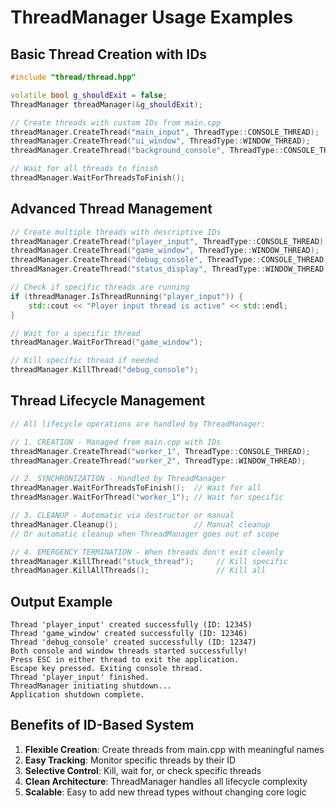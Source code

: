 # ThreadManager Usage Examples

## Basic Thread Creation with IDs

```cpp
#include "thread/thread.hpp"

volatile bool g_shouldExit = false;
ThreadManager threadManager(&g_shouldExit);

// Create threads with custom IDs from main.cpp
threadManager.CreateThread("main_input", ThreadType::CONSOLE_THREAD);
threadManager.CreateThread("ui_window", ThreadType::WINDOW_THREAD);
threadManager.CreateThread("background_console", ThreadType::CONSOLE_THREAD);

// Wait for all threads to finish
threadManager.WaitForThreadsToFinish();
```

## Advanced Thread Management

```cpp
// Create multiple threads with descriptive IDs
threadManager.CreateThread("player_input", ThreadType::CONSOLE_THREAD);
threadManager.CreateThread("game_window", ThreadType::WINDOW_THREAD);
threadManager.CreateThread("debug_console", ThreadType::CONSOLE_THREAD);
threadManager.CreateThread("status_display", ThreadType::WINDOW_THREAD);

// Check if specific threads are running
if (threadManager.IsThreadRunning("player_input")) {
    std::cout << "Player input thread is active" << std::endl;
}

// Wait for a specific thread
threadManager.WaitForThread("game_window");

// Kill specific thread if needed
threadManager.KillThread("debug_console");
```

## Thread Lifecycle Management

```cpp
// All lifecycle operations are handled by ThreadManager:

// 1. CREATION - Managed from main.cpp with IDs
threadManager.CreateThread("worker_1", ThreadType::CONSOLE_THREAD);
threadManager.CreateThread("worker_2", ThreadType::WINDOW_THREAD);

// 2. SYNCHRONIZATION - Handled by ThreadManager
threadManager.WaitForThreadsToFinish();  // Wait for all
threadManager.WaitForThread("worker_1"); // Wait for specific

// 3. CLEANUP - Automatic via destructor or manual
threadManager.Cleanup();                 // Manual cleanup
// Or automatic cleanup when ThreadManager goes out of scope

// 4. EMERGENCY TERMINATION - When threads don't exit cleanly
threadManager.KillThread("stuck_thread");     // Kill specific
threadManager.KillAllThreads();               // Kill all
```

## Output Example

```
Thread 'player_input' created successfully (ID: 12345)
Thread 'game_window' created successfully (ID: 12346)
Thread 'debug_console' created successfully (ID: 12347)
Both console and window threads started successfully!
Press ESC in either thread to exit the application.
Escape key pressed. Exiting console thread.
Thread 'player_input' finished.
ThreadManager initiating shutdown...
Application shutdown complete.
```

## Benefits of ID-Based System

1. **Flexible Creation**: Create threads from main.cpp with meaningful names
2. **Easy Tracking**: Monitor specific threads by their ID
3. **Selective Control**: Kill, wait for, or check specific threads
4. **Clean Architecture**: ThreadManager handles all lifecycle complexity
5. **Scalable**: Easy to add new thread types without changing core logic